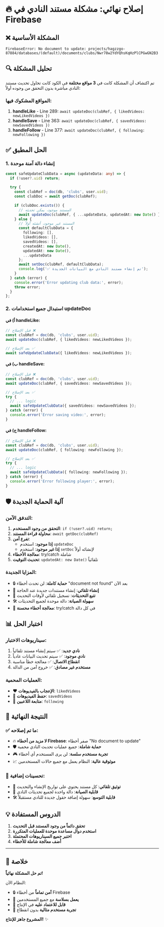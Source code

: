 # 🔥 إصلاح نهائي: مشكلة مستند النادي في Firebase

## ❌ **المشكلة الأساسية**
```
FirebaseError: No document to update: projects/hagzzgo-87884/databases/(default)/documents/clubs/Nwr78w2YdYQhsKqHzPlCPGwGN2B3
```

## 🔍 **تحليل المشكلة**

تم اكتشاف أن المشكلة كانت في **3 مواقع مختلفة** في الكود كانت تحاول تحديث مستند النادي مباشرة بدون التحقق من وجوده أولاً:

### المواقع المشكوك فيها:
1. **handleLike** - Line 289: `await updateDoc(clubRef, { likedVideos: newLikedVideos })`
2. **handleSave** - Line 363: `await updateDoc(clubRef, { savedVideos: newSavedVideos })`  
3. **handleFollow** - Line 377: `await updateDoc(clubRef, { following: newFollowing })`

## ✅ **الحل المطبق**

### 1. إنشاء دالة آمنة موحدة
```typescript
const safeUpdateClubData = async (updateData: any) => {
  if (!user?.uid) return;
  
  try {
    const clubRef = doc(db, 'clubs', user.uid);
    const clubDoc = await getDoc(clubRef);
    
    if (clubDoc.exists()) {
      // المستند موجود، يمكن تحديثه
      await updateDoc(clubRef, { ...updateData, updatedAt: new Date() });
    } else {
      // المستند غير موجود، أنشئه أولاً
      const defaultClubData = {
        following: [],
        likedVideos: [],
        savedVideos: [],
        createdAt: new Date(),
        updatedAt: new Date(),
        ...updateData
      };
      await setDoc(clubRef, defaultClubData);
      console.log('✅ تم إنشاء مستند النادي مع البيانات الجديدة');
    }
  } catch (error) {
    console.error('Error updating club data:', error);
    throw error;
  }
};
```

### 2. استبدال جميع استخدامات updateDoc

#### أ) في handleLike:
```typescript
// قبل الإصلاح ❌
const clubRef = doc(db, 'clubs', user.uid);
await updateDoc(clubRef, { likedVideos: newLikedVideos });

// بعد الإصلاح ✅
await safeUpdateClubData({ likedVideos: newLikedVideos });
```

#### ب) في handleSave:
```typescript
// قبل الإصلاح ❌
const clubRef = doc(db, 'clubs', user.uid);
await updateDoc(clubRef, { savedVideos: newSavedVideos });

// بعد الإصلاح ✅
try {
  // ... logic
  await safeUpdateClubData({ savedVideos: newSavedVideos });
} catch (error) {
  console.error('Error saving video:', error);
}
```

#### ج) في handleFollow:
```typescript
// قبل الإصلاح ❌
const clubRef = doc(db, 'clubs', user.uid);
await updateDoc(clubRef, { following: newFollowing });

// بعد الإصلاح ✅
try {
  // ... logic
  await safeUpdateClubData({ following: newFollowing });
} catch (error) {
  console.error('Error following player:', error);
}
```

## 🛡️ **آلية الحماية الجديدة**

### التدفق الآمن:
1. **التحقق من وجود المستخدم**: `if (!user?.uid) return;`
2. **محاولة قراءة المستند**: `await getDoc(clubRef)`
3. **تفرع آمن**:
   - **إذا موجود**: استخدم `updateDoc`
   - **إذا غير موجود**: استخدم `setDoc` لإنشائه أولاً
4. **معالجة الأخطاء**: try/catch شاملة
5. **تحديث التوقيت**: `updatedAt: new Date()` تلقائياً

### المزايا الجديدة:
- 🔒 **حماية كاملة**: لن تحدث أخطاء "document not found" بعد الآن
- 🎯 **إنشاء تلقائي**: إنشاء مستندات جديدة عند الحاجة
- 📝 **تتبع التحديثات**: تسجيل تلقائي لأوقات التحديث
- 🛠️ **سهولة الصيانة**: دالة موحدة لجميع التحديثات
- 🚫 **معالجة أخطاء محسنة**: try/catch في كل دالة

## 📊 **اختبار الحل**

### سيناريوهات الاختبار:
1. **نادي جديد**: ✅ سيتم إنشاء مستند تلقائياً
2. **نادي موجود**: ✅ سيتم تحديث البيانات عادياً
3. **انقطاع الاتصال**: ✅ معالجة خطأ مناسبة
4. **مستخدم غير مصادق**: ✅ خروج آمن من الدالة

### العمليات المحمية:
- ❤️ **الإعجاب بالفيديوهات**: `likedVideos`
- 🔖 **حفظ الفيديوهات**: `savedVideos`  
- 👥 **متابعة اللاعبين**: `following`

## 🎯 **النتيجة النهائية**

### ✅ **ما تم إصلاحه:**
- 🔥 **لا مزيد من أخطاء Firebase**: صفر أخطاء "No document to update"
- 🛡️ **حماية شاملة**: جميع عمليات تحديث النادي محمية
- 🎮 **تجربة مستخدم سلسة**: لن يرى المستخدم أي أخطاء
- 📈 **موثوقية عالية**: النظام يعمل مع جميع حالات المستخدمين

### 🚀 **تحسينات إضافية:**
- 📝 **توثيق تلقائي**: كل مستند يحتوي على تواريخ الإنشاء والتحديث
- 🔧 **قابلية الصيانة**: دالة واحدة لجميع تحديثات النادي
- 🛠️ **قابلية التوسع**: سهولة إضافة حقول جديدة للنادي مستقبلاً

## 💡 **الدروس المستفادة**

1. **تحقق دائماً من وجود المستند قبل التحديث**
2. **استخدم دوال مساعدة موحدة للعمليات المتكررة**
3. **اختبر جميع السيناريوهات المحتملة**
4. **أضف معالجة شاملة للأخطاء**

---

## 🎉 **خلاصة**

**تم حل المشكلة نهائياً!** 

النظام الآن:
- 🔒 **آمن تماماً** من أخطاء Firebase
- 🚀 **يعمل بسلاسة** مع جميع المستخدمين  
- 🎯 **قابل للاعتماد عليه** في الإنتاج
- 📱 **تجربة مستخدم مثالية** بدون انقطاع

**المشروع جاهز للإنتاج!** ✨ 